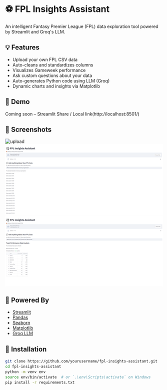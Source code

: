 # ⚽ FPL Insights Assistant

An intelligent Fantasy Premier League (FPL) data exploration tool powered by Streamlit and Groq's LLM.

## 💡 Features

- Upload your own FPL CSV data
- Auto-cleans and standardizes columns
- Visualizes Gameweek performance
- Ask custom questions about your data
- Auto-generates Python code using LLM (Groq)
- Dynamic charts and insights via Matplotlib

## 🚀 Demo

Coming soon – Streamlit Share / Local link(http://localhost:8501/)

## 📸 Screenshots

![upload](https://github.com/DnOsoro/FPL-Insights-Assistant/blob/main/Screenshot%20from%202025-04-23%2009-46-41.png)
![upload](https://github.com/DnOsoro/-FPL-Insights-Assistant/blob/main/Screenshot%20from%202025-04-22%2018-10-16.png)
![example](https://github.com/DnOsoro/-FPL-Insights-Assistant/blob/main/Screenshot%20from%202025-04-22%2018-15-09.png)

## 🧠 Powered By

- [Streamlit](https://streamlit.io)
- [Pandas](https://pandas.pydata.org/)
- [Seaborn](https://seaborn.pydata.org/)
- [Matplotlib](https://matplotlib.org/)
- [Groq LLM](https://groq.com/)

## 📁 Installation

```bash
git clone https://github.com/yourusername/fpl-insights-assistant.git
cd fpl-insights-assistant
python -m venv env
source env/bin/activate  # or `.\env\Scripts\activate` on Windows
pip install -r requirements.txt
